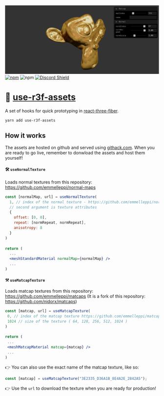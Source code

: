 [![Try live](https://raw.githubusercontent.com/emmelleppi/use-r3f-assets/master/screenshot.png)](https://codesandbox.io/s/use-r3f-assets-4w6xk)
[![npm](https://img.shields.io/npm/v/use-tweaks?style=flat-square)](https://www.npmjs.com/package/use-r3f-assets) ![npm](https://img.shields.io/npm/dt/use-r3f-assets.svg?style=flat-square) [![Discord Shield](https://discordapp.com/api/guilds/740090768164651008/widget.png?style=shield)](https://discord.gg/ZZjjNvJ)

# 🧰 [use-r3f-assets](https://codesandbox.io/s/use-r3f-assets-4w6xk)

A set of hooks for quick prototyping in [react-three-fiber](https://github.com/react-spring/react-three-fiber).

```bash
yarn add use-r3f-assets
```

## How it works

The assets are hosted on github and served using [githack.com](https://raw.githack.com/). When you are ready to go live, remember to donwload the assets and host them yourself!

#### 🛠️ `useNormalTexture`

Loads normal textures from this repository: https://github.com/emmelleppi/normal-maps

```jsx
const [normalMap, url] = useNormalTexture(
  1, // index of the normal texture - https://github.com/emmelleppi/normal-maps/blob/master/normals.json
  // second argument is texture attributes
  {
    offset: [0, 0],
    repeat: [normRepeat, normRepeat],
    anisotropy: 8
  }
)

return (
  ...
  <meshStandardMaterial normalMap={normalMap} />
  ...
)

```

#### ⚒️ `useMatcapTexture`

Loads matcap textures from this repository: https://github.com/emmelleppi/matcaps
(It is a fork of this repository: https://github.com/nidorx/matcaps)

```jsx
const [matcap, url] = useMatcapTexture(
 0, // index of the matcap texture https://github.com/emmelleppi/matcaps/blob/master/matcap-list.json
 1024 // size of the texture ( 64, 128, 256, 512, 1024 )
)

return (
 ...
 <meshMatcapMaterial matcap={matcap} />
 ...
)
```

👉 You can also use the exact name of the matcap texture, like so:

```jsx
const [matcap] = useMatcapTexture("3E2335_D36A1B_8E4A2E_2842A5");
```

👉 Use the `url` to download the texture when you are ready for production!
